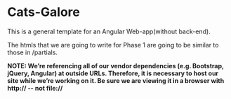 # Cats-Galore

This is a general template for an Angular Web-app(without back-end).

The htmls that we are going to write for Phase 1 are going to be similar to those in /partials. 

**NOTE:  We’re referencing all of our vendor dependencies (e.g. Bootstrap, jQuery, Angular) at outside URLs.   Therefore, it is necessary to host our site while we’re working on it.  Be sure we are viewing it in a browser with http:// -- not file://**
